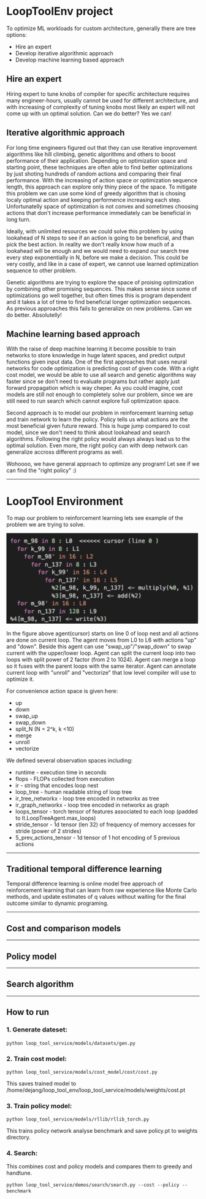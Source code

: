 # LoopToolEnv project

To optimize ML workloads for custom architecture, generally there are tree options: 
* Hire an expert
* Develop iterative algorithmic approach
* Develop machine learning based approach

## Hire an expert
Hiring expert to tune knobs of compiler for specific architecture requires many engineer-hours, usually cannot be used for different architecture, and with increasing of complexity of tuning knobs most likely an expert will not come up with un optimal solution. Can we do better? Yes we can!

## Iterative algorithmic approach
For long time engineers figured out that they can use iterative improvement algorithms like hill climbing, genetic algorithms and others to boost performance of their application. Depending on optimization space and starting point, these techniques are often able to find better optimizations by just shoting hundreds of random actions and comparing their final performance. With the increasing of action space or optimization sequence length, this approach can explore only thiny piece of the space. To mitigate this problem we can use some kind of greedy algorithm that is chosing localy optimal action and keeping performence increasing each step. Unfortunatelly space of optimization is not convex and sometimes choosing actions that don't increase performance immediately can be beneficial in long turn. 

Ideally, with unlimited resources we could solve this problem by using lookahead of N steps to see if an action is going to be beneficial, and than pick the best action. In reality we don't really know how much of a lookahead will be enough and we would need to expand our search tree every step exponentially in N, before we make a decision. This could be very costly, and like in a case of expert, we cannot use learned optimization sequence to other problem.

Genetic algorithms are trying to explore the space of proising optimization by combining other promising sequences. This makes sense since some of optimizations go well together, but often times this is program dependent and it takes a lot of time to find beneficial longer optimization sequences. As previous approaches this fails to generalize on new problems. Can we do better. Absolutelly!

## Machine learning based approach
With the raise of deep machine learning it become possible to train networks to store knowledge in huge latent spaces, and predict output functions given input data. One of the first approaches that uses neural networks for code optimization is predicting cost of given code. With a right cost model, we would be able to use all search and genetic algorithms way faster since se don't need to evaluate programs but rather apply just forward propagation which is way cheper. As you could imagine, cost models are still not enough to completely solve our problem, since we are still need to run search which cannot explore full optimization space. 

Second approach is to model our problem in reinforcement learning setup and train network to learn the policy. Policy tells us what actions are the most beneficial given future reward. This is huge jump compared to cost model, since we don't need to think about lookahead and search algorithms. Following the right policy would always always lead us to the optimal solution. Even more, the right policy can with deep network can generalize accross different programs as well. 

Wohoooo, we have general approach to optimize any program! Let see if we can find the "right policy" :)


___
# LoopTool Environment

To map our problem to reinforcement learning lets see example of the problem we are trying to solve. 

<img src="docs/imgs/loop_tree.png" width="500">

In the figure above agent(cursor) starts on line 0 of loop nest and all actions are done on current loop. The agent moves from L0 to L6 with actions "up" and "down". Beside this agent can use "swap_up"/"swap_down" to swap current with the upper/lower loop. Agent can split the current loop into two loops with split power of 2 factor (from 2 to 1024). Agent can merge a loop so it fuses with the parent loops with the same iterator. Agent can annotate current loop with "unroll" and "vectorize" that low level compiler will use to optimize it.

For convenience action space is given here:
* up 
* down
* swap_up
* swap_down
* split_N (N = 2^k, k \<10) 
* merge
* unroll
* vectorize


We defined several observation spaces including:
* runtime - execution time in seconds
* flops - FLOPs collected from execution
* ir - string that encodes loop nest
* loop_tree - human readable string of loop tree
* ir_tree_networkx - loop tree encoded in networkx as tree
* ir_graph_networkx - loop tree encoded in networkx as graph
* loops_tensor - torch tensor of features associated to each loop (padded to lt.LoopTreeAgent.max_loops)
* stride_tensor - 1d tensor (len 32) of frequency of memory accesses for stride (power of 2 strides)
* 5_prev_actions_tensor - 1d tensor of 1 hot encoding of 5 previous actions


___
## Traditional temporal difference learning

Temporal difference learning is online model free approach of reinforcement learning that can learn from raw experience like Monte Carlo methods, and update estimates of q values without waiting for the final outcome similar to dynamic programing.



___
## Cost and comparison models


___
## Policy model


___
## Search algorithm


___
## How to run

### 1. Generate dateset:
```
python loop_tool_service/models/datasets/gen.py
```

### 2. Train cost model:
```
python loop_tool_service/models/cost_model/cost/cost.py
```
This saves trained model to 
/home/dejang/loop_tool_env/loop_tool_service/models/weights/cost.pt


### 3. Train policy model:
```
python loop_tool_service/models/rllib/rllib_torch.py
```
This trains policy network analyse benchmark and save policy.pt to weights directory.


### 4. Search:
This combines cost and policy models and compares them to greedy and handtune.
```
python loop_tool_service/demos/search/search.py --cost --policy --benchmark
```

